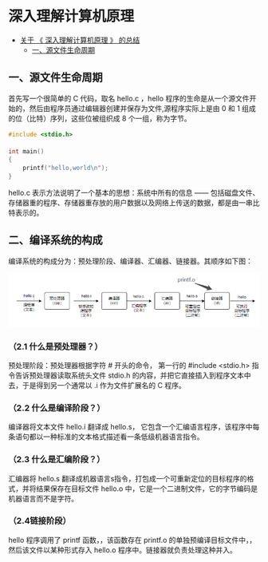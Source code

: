 # 深入理解计算机原理

- [关于 《 深入理解计算机原理 》 的总结](#)
  - [一、源文件生命周期](#) 







## 一、源文件生命周期
首先写一个很简单的 C 代码，取名 hello.c ，hello 程序的生命是从一个源文件开始的，然后由程序员通过编辑器创建并保存为文件,源程序实际上是由 0 和 1 组成的位（比特）序列，这些位被组织成 8 个一组，称为字节。
```c
#include <stdio.h>

int main()
{
    printf("hello,world\n");
}

```

 hello.c 表示方法说明了一个基本的思想：系统中所有的信息 —— 包括磁盘文件、存储器重的程序、存储器重存放的用户数据以及网络上传送的数据，都是由一串比特表示的。

## 二、编译系统的构成
编译系统的构成分为：预处理阶段、编译器、汇编器、链接器。其顺序如下图：

<img src = "01.png"></img>

### （2.1 什么是预处理器？）
预处理阶段：预处理器根据字符 # 开头的命令， 第一行的 #include <stdio.h> 指令告诉预处理器读取系统头文件 stdio.h 的内容，并把它直接插入到程序文本中去，于是得到另一个通常以 .i 作为文件扩展名的 C 程序。

### （2.2 什么是编译阶段？）
 编译器将文本文件 hello.i 翻译成 hello.s， 它包含一个汇编语言程序，该程序中每条语句都以一种标准的文本格式描述看一条低级机器语言指令。

 ### （2.3 什么是汇编阶段？）
 汇编器将 hello.s 翻译成机器语言s指令，打包成一个可重新定位的目标程序的格式，并将结果保存在目标文件 hello.o 中，它是一个二进制文件，它的字节编码是机器语言而不是字符。

 ### （2.4链接阶段）
 hello 程序调用了 printf 函数，，该函数存在 printf.o 的单独预编译目标文件中，，然后该文件以某种形式存入 hello.o 程序中。链接器就负责处理这种并入。

 